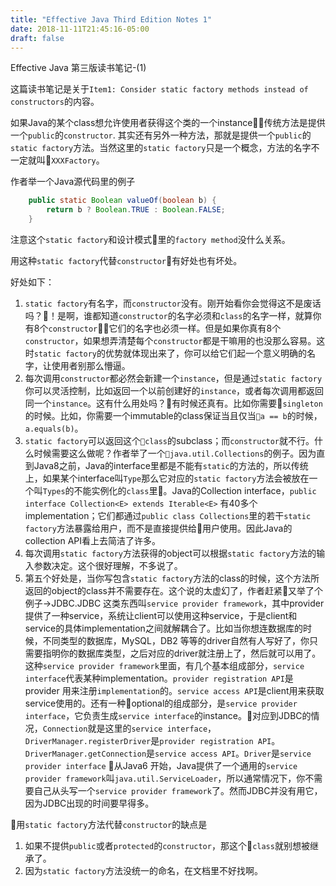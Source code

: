 ```yaml
---
title: "Effective Java Third Edition Notes 1"
date: 2018-11-11T21:45:16-05:00
draft: false
---
```


Effective Java 第三版读书笔记-(1)

这篇读书笔记是关于`Item1: Consider static factory methods instead of constructors`的内容。

如果Java的某个class想允许使用者获得这个类的一个instance，传统方法是提供一个`public`的`constructor`. 其实还有另外一种方法，那就是提供一个`public`的 `static factory`方法。当然这里的`static factory`只是一个概念，方法的名字不一定就叫`XXXFactory`。

作者举一个Java源代码里的例子

```java
    public static Boolean valueOf(boolean b) {
        return b ? Boolean.TRUE : Boolean.FALSE;
    }
```

注意这个`static factory`和设计模式里的`factory method`没什么关系。

用这种`static factory`代替`constructor`有好处也有坏处。

好处如下：

1. `static factory`有名字，而`constructor`没有。刚开始看你会觉得这不是废话吗？！是啊，谁都知道`constructor`的名字必须和`class`的名字一样，就算你有8个`constructor`，它们的名字也必须一样。但是如果你真有8个`constructor`，如果想弄清楚每个`constructor`都是干嘛用的也没那么容易。这时`static factory`的优势就体现出来了，你可以给它们起一个意义明确的名字，让使用者别那么懵逼。
2. 每次调用`constructor`都必然会新建一个`instance`，但是通过`static factory`你可以灵活控制，比如返回一个以前创建好的`instance`，或者每次调用都返回同一个`instance`。这有什么用处吗？有时候还真有。比如你需要`singleton`的时候。比如，你需要一个immutable的class保证当且仅当`a == b`的时候，`a.equals(b)`。
3. `static factory`可以返回这个`class`的subclass；而`constructor`就不行。什么时候需要这么做呢？作者举了一个`java.util.Collections`的例子。因为直到Java8之前，Java的interface里都是不能有`static`的方法的，所以传统上，如果某个interface叫`Type`那么它对应的`static factory`方法会被放在一个叫`Types`的不能实例化的`class`里。Java的Collection interface，`public interface Collection<E> extends Iterable<E>` 有40多个implementation；它们都通过`public class Collections`里的若干`static factory`方法暴露给用户，而不是直接提供给用户使用。因此Java的collection API看上去简洁了许多。
4. 每次调用`static factory`方法获得的object可以根据`static factory`方法的输入参数决定。这个很好理解，不多说了。
5. 第五个好处是，当你写包含`static factory`方法的class的时候，这个方法所返回的object的class并不需要存在。这个说的太虚幻了，作者赶紧又举了个例子->JDBC.JDBC 这类东西叫`service provider framework`，其中provider提供了一种service，系统让client可以使用这种service，于是client和service的具体implementation之间就解耦合了。比如当你想连数据库的时候，不同类型的数据库，MySQL，DB2 等等的driver自然有人写好了，你只需要指明你的数据库类型，之后对应的driver就注册上了，然后就可以用了。这种`service provider framework`里面，有几个基本组成部分，`service interface`代表某种implementation。`provider registration API`是provider 用来注册`implementation`的。`service access API`是client用来获取service使用的。还有一种optional的组成部分，是`service provider interface`，它负责生成`service interface`的instance。对应到JDBC的情况，`Connection`就是这里的`service interface`，`DriverManager.registerDriver`是`provider registration API`。`DriverManager.getConnection`是`service access API`。`Driver`是`service provider interface` 从Java6 开始，Java提供了一个通用的`service provider framework`叫`java.util.ServiceLoader`，所以通常情况下，你不需要自己从头写一个`service provider framework`了。然而JDBC并没有用它，因为JDBC出现的时间要早得多。

用`static factory`方法代替`constructor`的缺点是
1. 如果不提供`public`或者`protected`的`constructor`，那这个`class`就别想被继承了。
2. 因为`static factory`方法没统一的命名，在文档里不好找啊。




